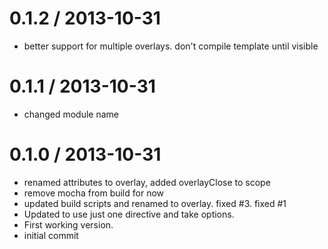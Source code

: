 
0.1.2 / 2013-10-31 
==================

  * better support for multiple overlays.  don't compile template until visible

0.1.1 / 2013-10-31 
==================

  * changed module name

0.1.0 / 2013-10-31 
==================

  * renamed attributes to overlay, added overlayClose to scope
  * remove mocha from build for now
  * updated build scripts and renamed to overlay.  fixed #3. fixed #1
  * Updated to use just one directive and take options.
  * First working version.
  * initial commit
